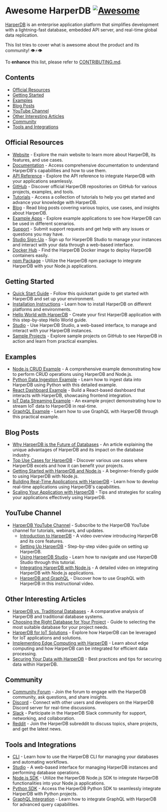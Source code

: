 # Awesome HarperDB [![Awesome](https://awesome.re/badge-flat.svg)](https://awesome.re)

[HarperDB](https://www.harperdb.io/) is an enterprise application platform that simplifies development with a lightning-fast database, embedded API server, and real-time global data replication.

This list tries to cover what is awesome about the product and its community! 👁⚡️👁

To **enhance** this list, please refer to [CONTRIBUTING.md](CONTRIBUTING.md).

## Contents

- [Official Resources](#official-resources)
- [Getting Started](#getting-started)
- [Examples](#examples)
- [Blog Posts](#blog-posts)
- [YouTube Channel](#youtube-channel)
- [Other Interesting Articles](#other-interesting-articles)
- [Community](#community)
- [Tools and Integrations](#tools-and-integrations)

## Official Resources

- [Website](https://www.harperdb.io/) - Explore the main website to learn more about HarperDB, its features, and use cases.
- [Documentation](https://docs.harperdb.io/) - Access comprehensive documentation to understand HarperDB's capabilities and how to use them.
- [API Reference](https://docs.harperdb.io/api/) - Explore the API reference to integrate HarperDB with your applications seamlessly.
- [GitHub](https://github.com/HarperDB) - Discover official HarperDB repositories on GitHub for various projects, examples, and tools.
- [Tutorials](https://www.harperdb.io/development/tutorials) - Access a collection of tutorials to help you get started and advance your knowledge with HarperDB.
- [Blog](https://www.harperdb.io/blog) - Read blog posts covering various topics, use cases, and insights about HarperDB.
- [Example Apps](https://www.harperdb.io/development/topics/example-app) - Explore example applications to see how HarperDB can be used in different scenarios.
- [Support](https://harperdbhelp.zendesk.com/hc/en-us/requests/new) - Submit support requests and get help with any issues or questions you may have.
- [Studio Sign-Up](https://studio.harperdb.io/sign-up) - Sign up for HarperDB Studio to manage your instances and interact with your data through a web-based interface.
- [Docker Hub](https://hub.docker.com/r/harperdb/harperdb) - Find the HarperDB Docker image to deploy HarperDB containers easily.
- [npm Package](https://www.npmjs.com/package/harperdb) - Utilize the HarperDB npm package to integrate HarperDB with your Node.js applications.


## Getting Started    

- [Quick Start Guide](https://docs.harperdb.io/docs/getting-started) - Follow this quickstart guide to get started with HarperDB and set up your environment.
- [Installation Instructions](https://docs.harperdb.io/docs/deployments/install-harperdb) - Learn how to install HarperDB on different platforms and environments.
- [Hello World with HarperDB](https://docs.harperdb.io/docs/hello-world) - Create your first HarperDB application with this step-by-step Hello World guide.
- [Studio](https://studio.harperdb.io/) - Use HarperDB Studio, a web-based interface, to manage and interact with your HarperDB instances.
- [Sample Projects](https://github.com/HarperDB/samples) - Explore sample projects on GitHub to see HarperDB in action and learn from practical examples.

## Examples

- [Node.js CRUD Example](https://github.com/HarperDB/nodejs-crud-example) - A comprehensive example demonstrating how to perform CRUD operations using HarperDB and Node.js.
- [Python Data Ingestion Example](https://github.com/HarperDB/python-data-ingestion-example) - Learn how to ingest data into HarperDB using Python with this detailed example.
- [React Dashboard Example](https://github.com/HarperDB/react-dashboard-example) - Build a React-based dashboard that interacts with HarperDB, showcasing frontend integration.
- [IoT Data Streaming Example](https://github.com/HarperDB/iot-data-streaming-example) - An example project demonstrating how to stream IoT data to HarperDB in real-time.
- [GraphQL Example](https://github.com/HarperDB/graphql-example) - Learn how to use GraphQL with HarperDB through this practical example.

## Blog Posts

- [Why HarperDB is the Future of Databases](https://www.harperdb.io/blog/why-harperdb-is-the-future-of-databases/) - An article explaining the unique advantages of HarperDB and its impact on the database industry.
- [Top Use Cases for HarperDB](https://www.harperdb.io/blog/top-use-cases-for-harperdb/) - Discover various use cases where HarperDB excels and how it can benefit your projects.
- [Getting Started with HarperDB and Node.js](https://www.harperdb.io/blog/getting-started-with-harperdb-and-nodejs/) - A beginner-friendly guide to using HarperDB with Node.js.
- [Building Real-Time Applications with HarperDB](https://www.harperdb.io/blog/building-real-time-applications-with-harperdb/) - Learn how to develop real-time applications using HarperDB's capabilities.
- [Scaling Your Application with HarperDB](https://www.harperdb.io/blog/scaling-your-application-with-harperdb/) - Tips and strategies for scaling your applications effectively using HarperDB.

## YouTube Channel

- [HarperDB YouTube Channel](https://www.youtube.com/channel/UCk9eWx1jvr18UOAlCqRmPUA) - Subscribe to the HarperDB YouTube channel for tutorials, webinars, and updates.
  - [Introduction to HarperDB](https://www.youtube.com/watch?v=abcdefg) - A video overview introducing HarperDB and its core features.
  - [Setting Up HarperDB](https://www.youtube.com/watch?v=hijklmn) - Step-by-step video guide on setting up HarperDB.
  - [Using HarperDB Studio](https://www.youtube.com/watch?v=opqrstu) - Learn how to navigate and use HarperDB Studio through this tutorial.
  - [Integrating HarperDB with Node.js](https://www.youtube.com/watch?v=vwxyzab) - A detailed video on integrating HarperDB with Node.js applications.
  - [HarperDB and GraphQL](https://www.youtube.com/watch?v=cdefghi) - Discover how to use GraphQL with HarperDB in this instructional video.

## Other Interesting Articles

- [HarperDB vs. Traditional Databases](https://www.harperdb.io/blog/harperdb-vs-traditional-databases/) - A comparative analysis of HarperDB and traditional database systems.
- [Choosing the Right Database for Your Project](https://www.harperdb.io/blog/choosing-the-right-database-for-your-project/) - Guide to selecting the most suitable database for your project needs.
- [HarperDB for IoT Solutions](https://www.harperdb.io/blog/harperdb-for-iot-solutions/) - Explore how HarperDB can be leveraged for IoT applications and solutions.
- [Implementing Edge Computing with HarperDB](https://www.harperdb.io/blog/implementing-edge-computing-with-harperdb/) - Learn about edge computing and how HarperDB can be integrated for efficient data processing.
- [Securing Your Data with HarperDB](https://www.harperdb.io/blog/securing-your-data-with-harperdb/) - Best practices and tips for securing data within HarperDB.

## Community

- [Community Forum](https://community.harperdb.io/) - Join the forum to engage with the HarperDB community, ask questions, and share insights.
- [Discord](https://discord.gg/harperdb) - Connect with other users and developers on the HarperDB Discord server for real-time discussions.
- [Slack](https://harperdb.slack.com/) - Participate in the HarperDB Slack community for support, networking, and collaboration.
- [Reddit](https://www.reddit.com/r/HarperDB/) - Join the HarperDB subreddit to discuss topics, share projects, and get the latest news.

## Tools and Integrations

- [CLI](https://github.com/HarperDB/harperdb-cli) - Learn how to use the HarperDB CLI for managing your databases and automating workflows.
- [Studio](https://studio.harperdb.io/) - A web-based interface for managing HarperDB instances and performing database operations.
- [Node.js SDK](https://github.com/HarperDB/nodejs-sdk) - Utilize the HarperDB Node.js SDK to integrate HarperDB functionalities into your Node.js applications.
- [Python SDK](https://github.com/HarperDB/python-sdk) - Access the HarperDB Python SDK to seamlessly integrate HarperDB with Python projects.
- [GraphQL Integration](https://github.com/HarperDB/graphql-integration) - Learn how to integrate GraphQL with HarperDB for advanced query capabilities.




